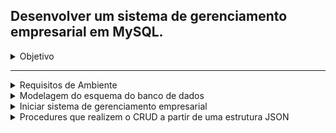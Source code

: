 ## Desenvolver um sistema de gerenciamento empresarial em MySQL.

<details><summary>Objetivo</summary>

---

O objetivo dessa avaliação é medir seus conhecimentos de lógica de programação, das
tecnologias requeridas, cuidando no atendimento dos requisitos de uma tarefa e a capacidade
de aprendizado de novas tecnologias.

Desafio 1
Desenvolver um sistema de gerenciamento empresarial em MySQL.
Requisitos.

- Todas as Regras de Negócio, presentes no Anexo 1, devem ser seguidas;
- O banco de dados utilizado deve ser MySQL;
- É necessário o envio da modelagem do esquema do banco de dados;
- É necessário o desenvolvimento de procedures que realizem o CRUD a partir de uma
  estrutura JSON;
- Toda os artefatos (código, arquivos de configuração, desenho da arquitetura...)
  desenvolvidos precisam estar disponíveis em um repositório de versionamento de
  código acessível pelo time de avaliadores;
  Desejáveis
- Implementação em contêineres Docker (versão 19.03.6 ou superior);
- Implementação automatizada via Docker-Compose;
- Desenvolvimento de Testes;
- Presença de Documentação;
  Critérios de Avaliação
- Atendimento dos requisitos e Regras de Negócios;
- Atendimentos dos desejáveis;
- Clareza e coerência do código;
- Desempenho da solução;
- Criatividade;
  Observações
- Os requisitos são requisitos funcionais e não funcionais da solução, mas a criatividade
  pode ser exercitada e é encorajada. A inclusão de outras funcionalidades é
  encorajada.

</details>

---

<details><summary>Requisitos de Ambiente</summary>

- Windows11
- WSL2 Ubuntu-20.04
- - libmysqlclient-dev
- Docker Engine Version: 23.0.3
- Docker-Compose version 1.25.0
- MySQL 8.0.32
- Python 3.8.10
- - mysqlclient-2.1.1
- - mysql_connector_python-8.0.32
- - shortuuid
- - djangorestframework-3.14
- - Django 4.0.6

---

</details>

<details><summary>Modelagem do esquema do banco de dados</summary>

- A modelagem foi realizada utilizando a plataforma <a href=" https://app.diagrams.net/"> https://app.diagrams.net/ </a>. Para visualizar o modelo, você pode utilizar a extensão Drawio Preview no VS Code ou importar o arquivo "database_schema_modeling.drawio" presente na pasta "/docs" deste repositório.

- Imagem do diagrama gerada pelo DBeaver:

- - <details><summary><a>Expandir imagem <a></summary>

    ![Diagrama_Empresa.png](/docs/Diagrama_Empresa.png)

    </details>

- - <details>
           <summary>Instruções  SQL</summary>
        <details> 
          <summary>Criar Tabelas</summary>
            ```
            CREATE TABLE Departamento (
              ID_Departamento INT(4) PRIMARY KEY,
              Nome_Departamento VARCHAR(40)
            );

            CREATE TABLE Funcionario (
              ID_Funcionario INT(4) PRIMARY KEY,
              Nome_Funcionario VARCHAR(40),
              CPF_Funcionario VARCHAR(11),
              RG_Funcionario VARCHAR(9),
              Sexo_Funcionario VARCHAR(9),
              Data_Nascimento_Funcionario DATE,
              Possui_Habilitacao_Funcionario BOOLEAN,
              Salario_Funcionario VARCHAR(9),
              Carga_Horaria_Semanal_Funcionario VARCHAR(9),
              ID_Departamento INT(4),
              FOREIGN KEY (ID_Departamento) REFERENCES Departamento(ID_Departamento)
            );



            CREATE TABLE Projeto (
              ID_Projeto INT(4) PRIMARY KEY,
              Nome_Projeto VARCHAR(40),
              Quantidade_Horas_Necessarias INT(4),
              Prazo_Estimado INT(4),
              Quantidade_Horas_Realizadas INT(4),
              Data_Ultimo_Calculo_Horas DATE,
              ID_Departamento INT(4),
              ID_Funcionario_Supervisor INT(4),
              FOREIGN KEY (ID_Departamento) REFERENCES Departamento(ID_Departamento),
              FOREIGN KEY (ID_Funcionario_Supervisor) REFERENCES Funcionario(ID_Funcionario)
            );

            CREATE TABLE Trabalho (
            ID_Trabalho INT(4) PRIMARY KEY,
            ID_Funcionario INT(4),
            ID_Projeto INT(4),
            FOREIGN KEY  (ID_Funcionario) REFERENCES Funcionario(ID_Funcionario),
            FOREIGN KEY (ID_Projeto) REFERENCES  Projeto(ID_Projeto),
            Quantidade_Horas_Trabalhadas INT(4),
            Data_Inicio_Trabalho DATE,
            Data_Fim_Trabalho DATE
            );

            CREATE TABLE Supervisao(
            ID_Supervisao INT(4) PRIMARY KEY,
            ID_Funcionario_Supervisor  INT(4),
            ID_Projeto  INT(4),
            FOREIGN KEY (ID_Funcionario_Supervisor) REFERENCES Funcionario(ID_Funcionario),
            FOREIGN KEY (ID_Projeto) REFERENCES  Projeto(ID_Projeto),
            Carga_Horaria_Semana_Supervisao  INT(4)
            );
            ```

      </details>
            </detais>
        <details>
        <summary>Criar Procedures</summary>
       
       ```
        CREATE PROCEDURE departamento_crud(
          IN json_str TEXT,
          IN op VARCHAR(10)
        )
        BEGIN
          IF op = 'insert' THEN
            INSERT INTO Departamento(Nome_Departamento) VALUES(JSON_EXTRACT(json_str, '$.Nome_Departamento'));
          ELSEIF op = 'update' THEN
            UPDATE Departamento SET Nome_Departamento = JSON_EXTRACT(json_str, '$.Nome_Departamento') WHERE ID_Departamento = JSON_EXTRACT(json_str, '$.ID_Departamento');
          ELSEIF op = 'delete' THEN
            DELETE FROM Departamento WHERE ID_Departamento = JSON_EXTRACT(json_str, '$.ID_Departamento');
          ELSEIF op = 'read' THEN
            SELECT * FROM Departamento WHERE ID_Departamento = JSON_EXTRACT(json_str, '$.ID_Departamento');
          END IF;
        END;

        SHOW CREATE PROCEDURE departamento_crud;


        CREATE PROCEDURE funcionario_crud (
          IN json_str TEXT,
          IN op VARCHAR(10)
        )
        BEGIN
          IF op = 'insert' THEN
            INSERT INTO Funcionario (
              ID_Funcionario,
              Nome_Funcionario,
              CPF_Funcionario,
              RG_Funcionario,
              Sexo_Funcionario,
              Data_Nascimento_Funcionario,
              Possui_Habilitacao_Funcionario,
              Salario_Funcionario,
              Carga_Horaria_Semanal_Funcionario,
              ID_Departamento
            )
            VALUES (
              JSON_EXTRACT(json_str, '$.ID_Funcionario'),
              JSON_EXTRACT(json_str, '$.Nome_Funcionario'),
              JSON_EXTRACT(json_str, '$.CPF_Funcionario'),
              JSON_EXTRACT(json_str, '$.RG_Funcionario'),
              JSON_EXTRACT(json_str, '$.Sexo_Funcionario'),
              JSON_EXTRACT(json_str, '$.Data_Nascimento_Funcionario'),
              JSON_EXTRACT(json_str, '$.Possui_Habilitacao_Funcionario'),
              JSON_EXTRACT(json_str, '$.Salario_Funcionario'),
              JSON_EXTRACT(json_str, '$.Carga_Horaria_Semanal_Funcionario'),
              JSON_EXTRACT(json_str, '$.ID_Departamento')
            );
          ELSEIF op = 'update' THEN
            UPDATE Funcionario
            SET
              Nome_Funcionario = JSON_EXTRACT(json_str, '$.Nome_Funcionario'),
              CPF_Funcionario = JSON_EXTRACT(json_str, '$.CPF_Funcionario'),
              RG_Funcionario = JSON_EXTRACT(json_str, '$.RG_Funcionario'),
              Sexo_Funcionario = JSON_EXTRACT(json_str, '$.Sexo_Funcionario'),
              Data_Nascimento_Funcionario = JSON_EXTRACT(json_str, '$.Data_Nascimento_Funcionario'),
              Possui_Habilitacao_Funcionario = JSON_EXTRACT(json_str, '$.Possui_Habilitacao_Funcionario'),
              Salario_Funcionario = JSON_EXTRACT(json_str, '$.Salario_Funcionario'),
              Carga_Horaria_Semanal_Funcionario = JSON_EXTRACT(json_str, '$.Carga_Horaria_Semanal_Funcionario'),
              ID_Departamento = JSON_EXTRACT(json_str, '$.ID_Departamento')
            WHERE ID_Funcionario = JSON_EXTRACT(json_str, '$.ID_Funcionario');
          ELSEIF op = 'delete' THEN
            DELETE FROM Funcionario WHERE ID_Funcionario = JSON_EXTRACT(json_str, '$.ID_Funcionario');
          ELSEIF op = 'select' THEN
            SELECT * FROM Funcionario WHERE ID_Funcionario = JSON_EXTRACT(json_str, '$.ID_Funcionario');
          END IF;
        END;

        SHOW CREATE PROCEDURE funcionario_crud




        CREATE PROCEDURE projeto_crud(
          IN json_str TEXT,
          IN op VARCHAR(10)
        )
        BEGIN
          IF op = 'insert' THEN
            INSERT INTO Projeto(Nome_Projeto, Data_Inicio, Data_Fim, Orcamento, ID_Departamento)
            VALUES(JSON_EXTRACT(json_str, '$.Nome_Projeto'), JSON_EXTRACT(json_str, '$.Data_Inicio'),
                  JSON_EXTRACT(json_str, '$.Data_Fim'), JSON_EXTRACT(json_str, '$.Orcamento'),
                  JSON_EXTRACT(json_str, '$.ID_Departamento'));
          ELSEIF op = 'update' THEN
            UPDATE Projeto SET Nome_Projeto = JSON_EXTRACT(json_str, '$.Nome_Projeto'),
                  Data_Inicio = JSON_EXTRACT(json_str, '$.Data_Inicio'),
                  Data_Fim = JSON_EXTRACT(json_str, '$.Data_Fim'),
                  Orcamento = JSON_EXTRACT(json_str, '$.Orcamento'),
                  ID_Departamento = JSON_EXTRACT(json_str, '$.ID_Departamento')
            WHERE ID_Projeto = JSON_EXTRACT(json_str, '$.ID_Projeto');
          ELSEIF op = 'delete' THEN
            DELETE FROM Projeto WHERE ID_Projeto = JSON_EXTRACT(json_str, '$.ID_Projeto');
          ELSEIF op = 'read' THEN
            SELECT * FROM Projeto WHERE ID_Projeto = JSON_EXTRACT(json_str, '$.ID_Projeto');
          END IF;
        END;

        SHOW CREATE PROCEDURE projeto_crud



        CREATE PROCEDURE trabalho_crud(
          IN json_str TEXT,
          IN op VARCHAR(10)
        )
        BEGIN
          IF op = 'insert' THEN
            INSERT INTO Trabalho(Titulo_Trabalho, Descricao_Trabalho, Data_Inicio_Trabalho, Data_Fim_Trabalho, Status_Trabalho, ID_Funcionario, ID_Projeto)
            VALUES(JSON_EXTRACT(json_str, '$.Titulo_Trabalho'), JSON_EXTRACT(json_str, '$.Descricao_Trabalho'), JSON_EXTRACT(json_str, '$.Data_Inicio_Trabalho'),
                  JSON_EXTRACT(json_str, '$.Data_Fim_Trabalho'), JSON_EXTRACT(json_str, '$.Status_Trabalho'), JSON_EXTRACT(json_str, '$.ID_Funcionario'),
                  JSON_EXTRACT(json_str, '$.ID_Projeto'));
          ELSEIF op = 'update' THEN
            UPDATE Trabalho SET Titulo_Trabalho = JSON_EXTRACT(json_str, '$.Titulo_Trabalho'), Descricao_Trabalho = JSON_EXTRACT(json_str, '$.Descricao_Trabalho'),
                  Data_Inicio_Trabalho = JSON_EXTRACT(json_str, '$.Data_Inicio_Trabalho'), Data_Fim_Trabalho = JSON_EXTRACT(json_str, '$.Data_Fim_Trabalho'),
                  Status_Trabalho = JSON_EXTRACT(json_str, '$.Status_Trabalho'), ID_Funcionario = JSON_EXTRACT(json_str, '$.ID_Funcionario'),
                  ID_Projeto = JSON_EXTRACT(json_str, '$.ID_Projeto')
            WHERE ID_Trabalho = JSON_EXTRACT(json_str, '$.ID_Trabalho');
          ELSEIF op = 'delete' THEN
            DELETE FROM Trabalho WHERE ID_Trabalho = JSON_EXTRACT(json_str, '$.ID_Trabalho');
          ELSEIF op = 'read' THEN
            SELECT * FROM Trabalho WHERE ID_Trabalho = JSON_EXTRACT(json_str, '$.ID_Trabalho');
          END IF;
        END;


        SHOW CREATE PROCEDURE trabalho_crud;




        CREATE TABLE Supervisao (
          ID_Supervisao INT(4) PRIMARY KEY,
          Data_Inicio_Supervisao DATE,
          Data_Fim_Supervisao DATE,
          ID_Projeto INT(4),
          ID_Funcionario INT(4),
          FOREIGN KEY (ID_Projeto) REFERENCES Projeto(ID_Projeto),
          FOREIGN KEY (ID_Funcionario) REFERENCES Funcionario(ID_Funcionario)
        );

        CREATE PROCEDURE supervisao_crud(
          IN json_str TEXT,
          IN op VARCHAR(10)
        )
        BEGIN
          IF op = 'insert' THEN
            INSERT INTO Supervisao(Data_Inicio_Supervisao, Data_Fim_Supervisao, ID_Projeto, ID_Funcionario)
            VALUES(JSON_EXTRACT(json_str, '$.Data_Inicio_Supervisao'), JSON_EXTRACT(json_str, '$.Data_Fim_Supervisao'),
                  JSON_EXTRACT(json_str, '$.ID_Projeto'), JSON_EXTRACT(json_str, '$.ID_Funcionario'));
          ELSEIF op = 'update' THEN
            UPDATE Supervisao SET Data_Inicio_Supervisao = JSON_EXTRACT(json_str, '$.Data_Inicio_Supervisao'),
            Data_Fim_Supervisao = JSON_EXTRACT(json_str, '$.Data_Fim_Supervisao'),
            ID_Projeto = JSON_EXTRACT(json_str, '$.ID_Projeto'),
            ID_Funcionario = JSON_EXTRACT(json_str, '$.ID_Funcionario')
            WHERE ID_Supervisao = JSON_EXTRACT(json_str, '$.ID_Supervisao');
          ELSEIF op = 'delete' THEN
            DELETE FROM Supervisao WHERE ID_Supervisao = JSON_EXTRACT(json_str, '$.ID_Supervisao');
          ELSEIF op = 'read' THEN
            SELECT * FROM Supervisao WHERE ID_Supervisao = JSON_EXTRACT(json_str, '$.ID_Supervisao');
          END IF;
        END;

        SHOW CREATE PROCEDURE supervisao_crud;



        ```

        </detais>

  </details>

<details><summary>Iniciar sistema de gerenciamento empresarial</summary>

## Com ambiente preparado

### No terminal:

Para não precisar usar o sudo nos comandos docker, execute:
`sudo usermod -aG docker $USER`

Verifique o status do docker, execute:

`service docker status`
Caso a saida do terminal seja `* Docker is not running` execute?:

` service docker start`

Dentro deste respositorio, na pasta /docker onde comtém o arquivo `docker-compose.yml` com as configurações da imagem do mysql execute:

`docker-compose up -d ` para arquivo padrão docker-compose.yml

`docker-compose -f docker-compose_mysql_by_djanjo.yml up -d` para arquivo docker-compose configurado para o banco mysql usando pelo django

- Se tudo ocorreu bem você vera está mensagem:

- - `Starting some-mysql ... done`

---

</details>

<details><summary>Procedures que realizem o CRUD a partir de uma estrutura JSON</summary>

- Conecte-se ao banco de dados Empresa e execute as instruções SQL
- habilitar o suporte a JSON no MySQL. Isso pode ser feito executando o seguinte comando:
- - `SET @@global.validate_json_unicode = 0;`

Criando o CRUD (Create, Read, Update e Delete)

<details><summary>C</summary>
  </details>

  <details><summary>R</summary>
  </details>

  <details><summary>U</summary>
  </details>

  <details><summary>D</summary>
  </details>

</details>
